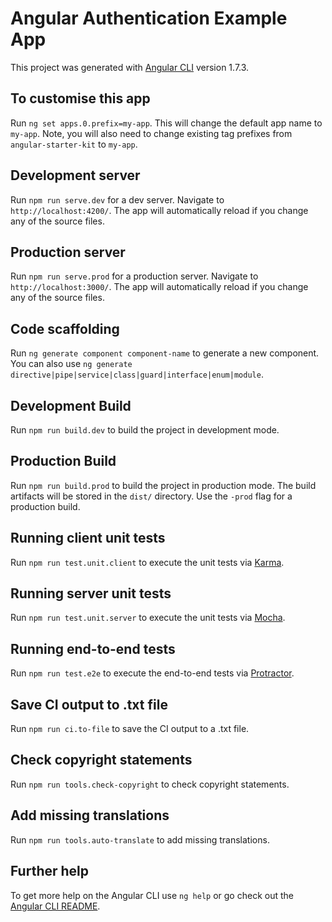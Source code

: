 # Angular Authentication Example App

This project was generated with [Angular CLI](https://github.com/angular/angular-cli) version 1.7.3.

## To customise this app

Run `ng set apps.0.prefix=my-app`. This will change the default app name to `my-app`. Note, you will also need to change existing tag prefixes from `angular-starter-kit` to `my-app`.

## Development server

Run `npm run serve.dev` for a dev server. Navigate to `http://localhost:4200/`. The app will automatically reload if you change any of the source files.

## Production server

Run `npm run serve.prod` for a production server. Navigate to `http://localhost:3000/`. The app will automatically reload if you change any of the source files.

## Code scaffolding

Run `ng generate component component-name` to generate a new component. You can also use `ng generate directive|pipe|service|class|guard|interface|enum|module`.

## Development Build

Run `npm run build.dev` to build the project in development mode.

## Production Build

Run `npm run build.prod` to build the project in production mode. The build artifacts will be stored in the `dist/` directory. Use the `-prod` flag for a production build.

## Running client unit tests

Run `npm run test.unit.client` to execute the unit tests via [Karma](https://karma-runner.github.io).

## Running server unit tests

Run `npm run test.unit.server` to execute the unit tests via [Mocha](https://mochajs.org/).

## Running end-to-end tests

Run `npm run test.e2e` to execute the end-to-end tests via [Protractor](http://www.protractortest.org/).

## Save CI output to .txt file

Run `npm run ci.to-file` to save the CI output to a .txt file.

## Check copyright statements

Run `npm run tools.check-copyright` to check copyright statements.

## Add missing translations

Run `npm run tools.auto-translate` to add missing translations.

## Further help

To get more help on the Angular CLI use `ng help` or go check out the [Angular CLI README](https://github.com/angular/angular-cli/blob/master/README.md).
